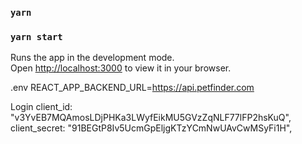 ### `yarn`

### `yarn start`

Runs the app in the development mode.\
Open [http://localhost:3000](http://localhost:3000) to view it in your browser.

.env
REACT_APP_BACKEND_URL=https://api.petfinder.com

Login
    client_id: "v3YvEB7MQAmosLDjPHKa3LWyfEikMU5GVzZqNLF77lFP2hsKuQ",
    client_secret: "91BEGtP8Iv5UcmGpEljgKTzYCmNwUAvCwMSyFi1H",

